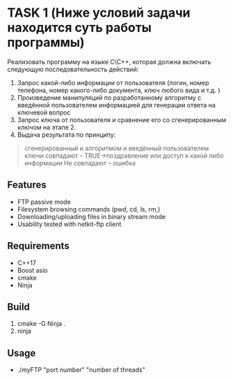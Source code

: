 # TASK 1 (Ниже условий задачи находится суть работы программы)

Реализовать программу на языке C\C++, которая должна включать
следующую последовательность действий:
1. Запрос какой-либо информации от пользователя (логин, номер
телефона, номер какого-либо документа, ключ любого вида и т.д. )
2. Произведение манипуляций по разработанному алгоритму с
введённой пользователем информацией для генерации ответа на
ключевой вопрос
3. Запрос ключа от пользователя и сравнение его со сгенерированным
ключом на этапе 2.
4. Выдача результата по принципу:
> сгенерированный и алгоритмом и введённый пользователем
ключи совпадают – TRUE->поздравление или доступ к какой
либо информации
> Не совпадают – ошибка
## Features
* FTP passive mode 
* Filesystem browsing commands (pwd, cd, ls, rm,)
* Downloading/uploading files in binary stream mode
* Usability tested with netkit-ftp client
## Requirements
- C++17
- Boost asio
- cmake
- Ninja
## Build
1. cmake -G Ninja .
2. ninja
## Usage
* ./myFTP "port number" "number of threads"
